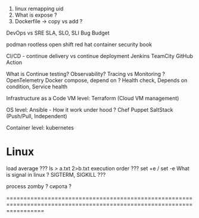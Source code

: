 1. linux remapping uid
2. What is expose ?
3. Dockerfile -> copy vs add ?

DevOps vs SRE 
SLA, SLO, SLI
Bug Budget

podman rootless
open shift red hat
container security book


CI/CD - continue delivery vs continue deployment
Jenkins
TeamCity
GitHub Action

What is Continue testing?
Observability? Tracing vs Monitoring ?
OpenTelemetry
Docker compose, depend on ? Health check, Depends on condition, Service health

Infrastructure as a Code
VM level:
    Terraform (Cloud VM management)

OS level:
    Ansible - How it work under hood ?
    Chef
    Puppet
    SaltStack
    (Push/Pull, Independent)

Container level:
    kubernetes

Linux
=======================================================================================================================

load average ???
ls > a.txt 2>b.txt execution order ???
set +e / set -e
What is signal in linux ? SIGTERM, SIGKILL ???

process zomby ? сирота ?


=======================================================================================================================
